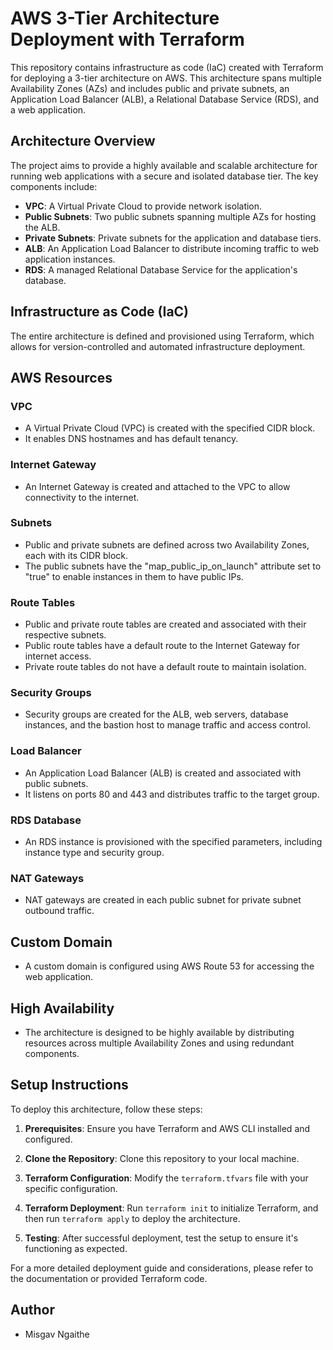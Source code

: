 # AWS 3-Tier Architecture Deployment with Terraform

This repository contains infrastructure as code (IaC) created with Terraform for deploying a 3-tier architecture on AWS. This architecture spans multiple Availability Zones (AZs) and includes public and private subnets, an Application Load Balancer (ALB), a Relational Database Service (RDS), and a web application.

## Architecture Overview

The project aims to provide a highly available and scalable architecture for running web applications with a secure and isolated database tier. The key components include:

- **VPC**: A Virtual Private Cloud to provide network isolation.
- **Public Subnets**: Two public subnets spanning multiple AZs for hosting the ALB.
- **Private Subnets**: Private subnets for the application and database tiers.
- **ALB**: An Application Load Balancer to distribute incoming traffic to web application instances.
- **RDS**: A managed Relational Database Service for the application's database.

## Infrastructure as Code (IaC)

The entire architecture is defined and provisioned using Terraform, which allows for version-controlled and automated infrastructure deployment.

## AWS Resources

### VPC

- A Virtual Private Cloud (VPC) is created with the specified CIDR block.
- It enables DNS hostnames and has default tenancy.

### Internet Gateway

- An Internet Gateway is created and attached to the VPC to allow connectivity to the internet.

### Subnets

- Public and private subnets are defined across two Availability Zones, each with its CIDR block.
- The public subnets have the "map_public_ip_on_launch" attribute set to "true" to enable instances in them to have public IPs.

### Route Tables

- Public and private route tables are created and associated with their respective subnets.
- Public route tables have a default route to the Internet Gateway for internet access.
- Private route tables do not have a default route to maintain isolation.

### Security Groups

- Security groups are created for the ALB, web servers, database instances, and the bastion host to manage traffic and access control.

### Load Balancer

- An Application Load Balancer (ALB) is created and associated with public subnets.
- It listens on ports 80 and 443 and distributes traffic to the target group.

### RDS Database

- An RDS instance is provisioned with the specified parameters, including instance type and security group.

### NAT Gateways

- NAT gateways are created in each public subnet for private subnet outbound traffic.

## Custom Domain

- A custom domain is configured using AWS Route 53 for accessing the web application.

## High Availability

- The architecture is designed to be highly available by distributing resources across multiple Availability Zones and using redundant components.

## Setup Instructions

To deploy this architecture, follow these steps:

1. **Prerequisites**: Ensure you have Terraform and AWS CLI installed and configured.

2. **Clone the Repository**: Clone this repository to your local machine.

3. **Terraform Configuration**: Modify the `terraform.tfvars` file with your specific configuration.

4. **Terraform Deployment**: Run `terraform init` to initialize Terraform, and then run `terraform apply` to deploy the architecture.

5. **Testing**: After successful deployment, test the setup to ensure it's functioning as expected.

For a more detailed deployment guide and considerations, please refer to the documentation or provided Terraform code.

## Author

- Misgav Ngaithe
